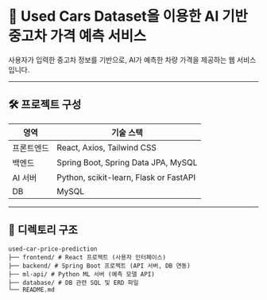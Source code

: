 # 🚗 Used Cars Dataset을 이용한 AI 기반 중고차 가격 예측 서비스

사용자가 입력한 중고차 정보를 기반으로, AI가 예측한 차량 가격을 제공하는 웹 서비스입니다.

---

## 🛠 프로젝트 구성

| 영역       | 기술 스택                                  |
|------------|---------------------------------------------|
| 프론트엔드 | React, Axios, Tailwind CSS                  |
| 백엔드     | Spring Boot, Spring Data JPA, MySQL         |
| AI 서버    | Python, scikit-learn, Flask or FastAPI      |
| DB         | MySQL                                       |

---

## 📁 디렉토리 구조

```
used-car-price-prediction
├── frontend/ # React 프로젝트 (사용자 인터페이스)
├── backend/ # Spring Boot 프로젝트 (API 서버, DB 연동)
├── ml-api/ # Python ML 서버 (예측 모델 API)
├── database/ # DB 관련 SQL 및 ERD 파일
└── README.md
```
